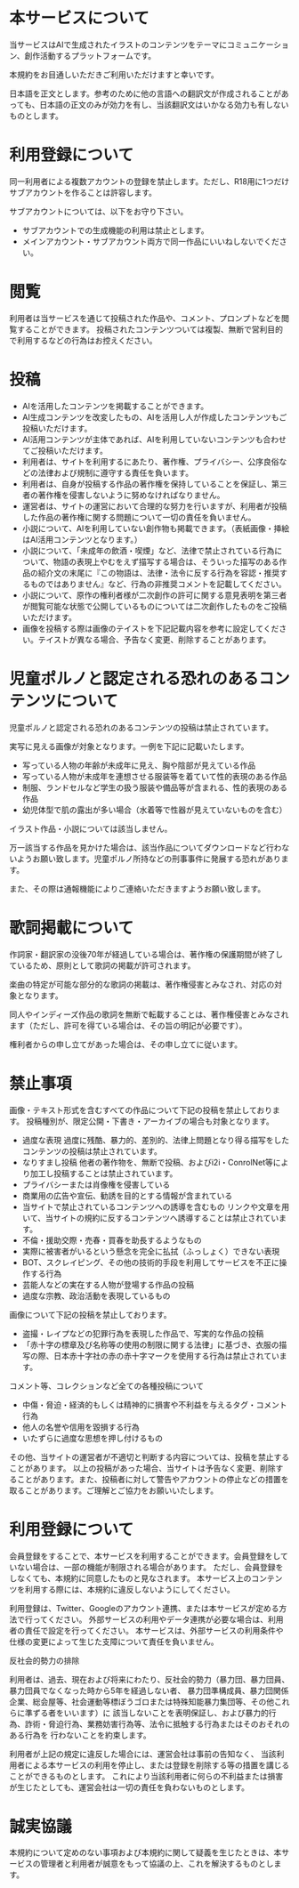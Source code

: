 # 本サービスについて

当サービスはAIで生成されたイラストのコンテンツをテーマにコミュニケーション、創作活動するプラットフォームです。

本規約をお目通しいただきご利用いただけますと幸いです。

日本語を正文とします。参考のために他の言語への翻訳文が作成されることがあっても、日本語の正文のみが効力を有し、当該翻訳文はいかなる効力も有しないものとします。

# 利用登録について

同一利用者による複数アカウントの登録を禁止します。ただし、R18用に1つだけサブアカウントを作ることは許容します。

サブアカウントについては、以下をお守り下さい。

- サブアカウントでの生成機能の利用は禁止とします。
- メインアカウント・サブアカウント両方で同一作品にいいねしないでください。

# 閲覧

利用者は当サービスを通じて投稿された作品や、コメント、プロンプトなどを閲覧することができます。
投稿されたコンテンツついては複製、無断で営利目的で利用するなどの行為はお控えください。

# 投稿

- AIを活用したコンテンツを掲載することができます。
- AI生成コンテンツを改変したもの、AIを活用し人が作成したコンテンツもご投稿いただけます。
- AI活用コンテンツが主体であれば、AIを利用していないコンテンツも合わせてご投稿いただけます。
- 利用者は、サイトを利用するにあたり、著作権、プライバシー、公序良俗などの法律および規制に遵守する責任を負います。
- 利用者は、自身が投稿する作品の著作権を保持していることを保証し、第三者の著作権を侵害しないように努めなければなりません。
- 運営者は、サイトの運営において合理的な努力を行いますが、利用者が投稿した作品の著作権に関する問題について一切の責任を負いません。
- 小説について、AIを利用していない創作物も掲載できます。（表紙画像・挿絵はAI活用コンテンツとなります。）
- 小説について、「未成年の飲酒・喫煙」など、法律で禁止されている行為について、物語の表現上やむをえず描写する場合は、そういった描写のある作品の紹介文の末尾に『この物語は、法律・法令に反する行為を容認・推奨するものではありません』など、行為の非推奨コメントを記載してください。
- 小説について、原作の権利者様が二次創作の許可に関する意見表明を第三者が閲覧可能な状態で公開しているものについては二次創作したものをご投稿いただけます。
- 画像を投稿する際は画像のテイストを下記記載内容を参考に設定してください。テイストが異なる場合、予告なく変更、削除することがあります。

# 児童ポルノと認定される恐れのあるコンテンツについて

児童ポルノと認定される恐れのあるコンテンツの投稿は禁止されています。

実写に見える画像が対象となります。一例を下記に記載いたします。

- 写っている人物の年齢が未成年に見え、胸や陰部が見えている作品
- 写っている人物が未成年を連想させる服装等を着ていて性的表現のある作品
- 制服、ランドセルなど学生の扱う服装や備品等が含まれる、性的表現のある作品
- 幼児体型で肌の露出が多い場合（水着等で性器が見えていないものを含む）

イラスト作品・小説については該当しません。

万一該当する作品を見かけた場合は、該当作品についてダウンロードなど行わないようお願い致します。児童ポルノ所持などの刑事事件に発展する恐れがあります。

また、その際は通報機能によりご連絡いただきますようお願い致します。

# 歌詞掲載について

作詞家・翻訳家の没後70年が経過している場合は、著作権の保護期間が終了しているため、原則として歌詞の掲載が許可されます。

楽曲の特定が可能な部分的な歌詞の掲載は、著作権侵害とみなされ、対応の対象となります。

同人やインディーズ作品の歌詞を無断で転載することは、著作権侵害とみなされます（ただし、許可を得ている場合は、その旨の明記が必要です）。

権利者からの申し立てがあった場合は、その申し立てに従います。

# 禁止事項

画像・テキスト形式を含むすべての作品について下記の投稿を禁止しております。
投稿種別が、限定公開・下書き・アーカイブの場合も対象となります。

- 過度な表現
過度に残酷、暴力的、差別的、法律上問題となり得る描写をしたコンテンツの投稿は禁止されています。
- なりすまし投稿
他者の著作物を、無断で投稿、およびi2i・ConrolNet等により加工し投稿することは禁止されています。
- プライバシーまたは肖像権を侵害している
- 商業用の広告や宣伝、勧誘を目的とする情報が含まれている
- 当サイトで禁止されているコンテンツへの誘導を含むもの
  リンクや文章を用いて、当サイトの規約に反するコンテンツへ誘導することは禁止されています。
- 不倫・援助交際・売春・買春を助長するようなもの
- 実際に被害者がいるという懸念を完全に払拭（ふっしょく）できない表現
- BOT、スクレイピング、その他の技術的手段を利用してサービスを不正に操作する行為
- 芸能人などの実在する人物が登場する作品の投稿
- 過度な宗教、政治活動を表現しているもの

画像について下記の投稿を禁止しております。

- 盗撮・レイプなどの犯罪行為を表現した作品で、写実的な作品の投稿
- 「赤十字の標章及び名称等の使用の制限に関する法律」に基づき、衣服の描写の際、日本赤十字社の赤の赤十字マークを使用する行為は禁止されています。

コメント等、コレクションなど全ての各種投稿について

- 中傷・脅迫・経済的もしくは精神的に損害や不利益を与えるタグ・コメント行為
- 他人の名誉や信用を毀損する行為
- いたずらに過度な思想を押し付けるもの

その他、当サイトの運営者が不適切と判断する内容については、投稿を禁止することがあります。
以上の投稿があった場合、当サイトは予告なく変更、削除することがあります。また、投稿者に対して警告やアカウントの停止などの措置を取ることがあります。ご理解とご協力をお願いいたします。

# 利用登録について

会員登録をすることで、本サービスを利用することができます。会員登録をしていない場合は、一部の機能が制限される場合があります。
ただし、会員登録をしなくても、本規約に同意したものと見なされます。
本サービス上のコンテンツを利用する際には、本規約に違反しないようにしてください。

利用登録は、Twitter、Googleのアカウント連携、または本サービスが定める方法で行ってください。
外部サービスの利用やデータ連携が必要な場合は、利用者の責任で設定を行ってください。
本サービスは、外部サービスの利用条件や仕様の変更によって生じた支障について責任を負いません。

反社会的勢力の排除

利用者は、過去、現在および将来にわたり、反社会的勢力（暴力団、暴力団員、暴力団員でなくなった時から5年を経過しない者、
暴力団準構成員、暴力団関係企業、総会屋等、社会運動等標ぼうゴロまたは特殊知能暴力集団等、その他これらに準ずる者をいいます）に
該当しないことを表明保証し、および暴力的行為、詐術・脅迫行為、業務妨害行為等、法令に抵触する行為またはそのおそれのある行為を
行わないことを約束します。

利用者が上記の規定に違反した場合には、運営会社は事前の告知なく、
当該利用者による本サービスの利用を停止し、または登録を削除する等の措置を講じることができるものとします。
これにより当該利用者に何らの不利益または損害が生じたとしても、運営会社は一切の責任を負わないものとします。

# 誠実協議

本規約について定めのない事項および本規約に関して疑義を生じたときは、本サービスの管理者と利用者が誠意をもって協議の上、これを解決するものとします。
